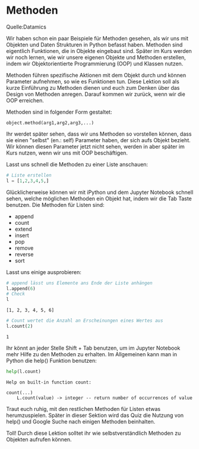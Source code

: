 # Methoden

Quelle:Datamics

Wir haben schon ein paar Beispiele für Methoden gesehen, als wir uns mit Objekten und Daten Strukturen in Python befasst haben. Methoden sind eigentlich Funktionen, die in Objekte eingebaut sind. Später im Kurs werden wir noch lernen, wie wir unsere eigenen Objekte und Methoden erstellen, indem wir Objektorientierte Programmierung (OOP) und Klassen nutzen.

Methoden führen spezifische Aktionen mit dem Objekt durch und können Parameter aufnehmen, so wie es Funktionen tun. Diese Lektion soll als kurze Einführung zu Methoden dienen und euch zum Denken über das Design von Methoden anregen. Darauf kommen wir zurück, wenn wir die OOP erreichen.

Methoden sind in folgender Form gestaltet:

    object.method(arg1,arg2,arg3,...)
    
Ihr werdet später sehen, dass wir uns Methoden so vorstellen können, dass sie einen "selbst" (en.: self) Parameter haben, der sich aufs Objekt bezieht. Wir können diesen Parameter jetzt nicht sehen, werden in aber später im Kurs nutzen, wenn wir uns mit OOP beschäftigen.

Lasst uns schnell die Methoden zu einer Liste anschauen:


```python
# Liste erstellen
l = [1,2,3,4,5,]
```

Glücklicherweise können wir mit iPython und dem Jupyter Notebook schnell sehen, welche möglichen Methoden ein Objekt hat, indem wir die Tab Taste benutzen. Die Methoden für Listen sind:

* append
* count
* extend
* insert
* pop
* remove
* reverse
* sort

Lasst uns einige ausprobieren:


```python
# append lässt uns Elemente ans Ende der Liste anhängen
l.append(6)
# Check
l
```




    [1, 2, 3, 4, 5, 6]




```python
# Count wertet die Anzahl an Erscheinungen eines Wertes aus
l.count(2)
```




    1



Ihr könnt an jeder Stelle Shift + Tab benutzen, um im Jupyter Notebook mehr Hilfe zu den Methoden zu erhalten. Im Allgemeinen kann man in Python die help() Funktion benutzen:


```python
help(l.count)
```

    Help on built-in function count:
    
    count(...)
        L.count(value) -> integer -- return number of occurrences of value
    


Traut euch ruhig, mit den restlichen Methoden für Listen etwas herumzuspielen. Später in dieser Sektion wird das Quiz die Nutzung von help() und Google Suche nach einigen Methoden beinhalten.

Toll! Durch diese Lektion solltet ihr wie selbstverständlich Methoden zu Objekten aufrufen können.
